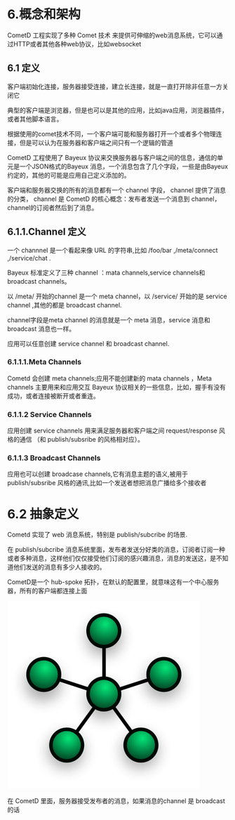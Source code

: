 6.概念和架构
================================
CometD 工程实现了多种 Comet 技术 来提供可伸缩的web消息系统，它可以通过HTTP或者其他各种web协议，比如websocket

6.1 定义
----------------------
 客户端初始化连接，服务器接受连接，建立长连接，就是一直打开除非任意一方关闭它

 典型的客户端是浏览器，但是也可以是其他的应用，比如java应用，浏览器插件，或者其他脚本语言。

 根据使用的comet技术不同，一个客户端可能和服务器打开一个或者多个物理连接，但是可以认为在服务器和客户端之间只有一个逻辑的管道

 CometD 工程使用了 Bayeux 协议来交换服务器与客户端之间的信息，通信的单元是一个JSON格式的Bayeux 消息，一个消息包含了几个字段，一些是由Bayeux约定的，其他的可能是应用自己定义添加的。

 客户端和服务器交换的所有的消息都有一个 channel 字段， channel 提供了消息的分类， channel 是 CometD 的核心概念：发布者发送一个消息到 channel，channel的订阅者然后到了消息。

 6.1.1.Channel 定义
--------------------------------------
 一个 channnel 是一个看起来像 URL 的字符串,比如 /foo/bar ,/meta/connect ,/service/chat .

Bayeux 标准定义了三种 channel ：mata channels,service channels和broadcast channels。

以 /meta/ 开始的channel 是一个 meta channel，以 /service/ 开始的是 service channel ,其他的都是 broadcast channel.

channel字段是meta channel 的消息就是一个 meta 消息，service 消息和 broadcast 消息也一样。

应用可以任意创建 service channel 和 broadcast channel.

### 6.1.1.1.Meta Channels

Cometd 会创建 meta channels;应用不能创建新的 mata channels ，Meta channels 主要用来和应用交互 Bayeux 协议相关的一些信息，比如，握手有没有成功，或者连接被断开或者重连。

### 6.1.1.2 Service Channels

应用创建 service channels 用来满足服务器和客户端之间 request/response 风格的通信 （和 publish/subsribe 的风格相对应）。

### 6.1.1.3 Broadcast Channels

应用也可以创建 broadcase channels,它有消息主题的语义,被用于 publish/subsribe 风格的通讯,比如一个发送者想把消息广播给多个接收者

# 6.2 抽象定义

Cometd 实现了 web 消息系统，特别是 publish/subcribe 的场景.

在 publish/subcribe 消息系统里面，发布者发送分好类的消息，订阅者订阅一种或者多种消息，这样他们仅仅接受他们订阅的感兴趣消息，消息的发送这，是不知道他们发送的消息有多少人接收的。

CometD是一个 hub-spoke 拓扑，在默认的配置里，就意味这有一个中心服务器，所有的客户端都连接上面

![](images/hub_spoke.png)


在 CometD 里面，服务器接受发布者的消息，如果消息的channel 是 broadcast 的话





